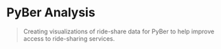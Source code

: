 # PyBer Analysis

> Creating visualizations of ride-share data for PyBer to help improve access to ride-sharing services.
